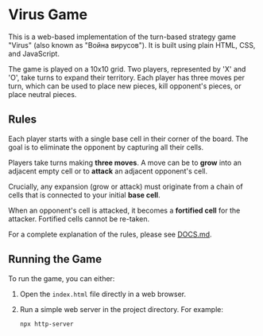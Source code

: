 # Virus Game

This is a web-based implementation of the turn-based strategy game "Virus" (also known as "Война вирусов"). It is built using plain HTML, CSS, and JavaScript.

The game is played on a 10x10 grid. Two players, represented by 'X' and 'O', take turns to expand their territory. Each player has three moves per turn, which can be used to place new pieces, kill opponent's pieces, or place neutral pieces.

## Rules

Each player starts with a single base cell in their corner of the board. The goal is to eliminate the opponent by capturing all their cells.

Players take turns making **three moves**. A move can be to **grow** into an adjacent empty cell or to **attack** an adjacent opponent's cell. 

Crucially, any expansion (grow or attack) must originate from a chain of cells that is connected to your initial **base cell**.

When an opponent's cell is attacked, it becomes a **fortified cell** for the attacker. Fortified cells cannot be re-taken.

For a complete explanation of the rules, please see [DOCS.md](DOCS.md).

## Running the Game

To run the game, you can either:

1.  Open the `index.html` file directly in a web browser.
2.  Run a simple web server in the project directory. For example:

    ```bash
    npx http-server
    ```
